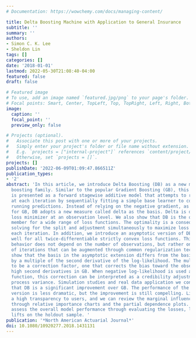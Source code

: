 ```yaml
---
# Documentation: https://wowchemy.com/docs/managing-content/

title: Delta Boosting Machine with Application to General Insurance
subtitle: ''
summary: ''
authors:
- Simon C. K. Lee
- Sheldon Lin
tags: []
categories: []
date: '2018-01-01'
lastmod: 2022-05-30T21:08:40-04:00
featured: false
draft: false

# Featured image
# To use, add an image named `featured.jpg/png` to your page's folder.
# Focal points: Smart, Center, TopLeft, Top, TopRight, Left, Right, BottomLeft, Bottom, BottomRight.
image:
  caption: ''
  focal_point: ''
  preview_only: false

# Projects (optional).
#   Associate this post with one or more of your projects.
#   Simply enter your project's folder or file name without extension.
#   E.g. `projects = ["internal-project"]` references `content/project/deep-learning/index.md`.
#   Otherwise, set `projects = []`.
projects: []
publishDate: '2022-06-09T01:09:47.866511Z'
publication_types:
- '2'
abstract: 'In this article, we introduce Delta Boosting (DB) as a new member of the
  boosting family. Similar to the popular Gradient Boosting (GB), this new member
  is presented as a forward stagewise additive model that attempts to reduce the loss
  at each iteration by sequentially fitting a simple base learner to complement the
  running predictions. Instead of relying on the negative gradient, as is the case
  for GB, DB adopts a new measure called delta as the basis. Delta is defined as the
  loss minimizer at an observation level. We also show that DB is the optimal boosting
  member for a wide range of loss functions. The optimality is a consequence of DB
  solving for the split and adjustment simultaneously to maximize loss reduction at
  each iteration. In addition, we introduce an asymptotic version of DB that works
  well for all twice-differentiable strictly convex loss functions. This asymptotic
  behavior does not depend on the number of observations, but rather on a high number
  of iterations that can be augmented through common regularization techniques. We
  show that the basis in the asymptotic extension differs from the basis in GB only
  by a multiple of the second derivative of the log-likelihood. The multiple is considered
  to be a correction factor, one that corrects the bias toward the observations with
  high second derivatives in GB. When negative log-likelihood is used as the loss
  function, this correction can be interpreted as a credibility adjustment for the
  process variance. Simulation studies and real data application we conducted suggest
  that DB is a significant improvement over GB. The performance of the asymptotic
  version is less dramatic, but the improvement is still compelling. Like GB, DB provides
  a high transparency to users, and we can review the marginal influence of variables
  through relative importance charts and the partial dependence plots. We can also
  assess the overall model performance through evaluating the losses, lifts, and double
  lifts on the holdout sample. '
publication: '*North American Actuarial Journal*'
doi: 10.1080/10920277.2018.1431131
---
```

